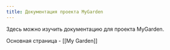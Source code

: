 ```yaml
---
title: Документация проекта MyGarden
---
```

Здесь можно изучить документацию для проекта MyGarden.

Основная страница - [[My Garden]] 
 
